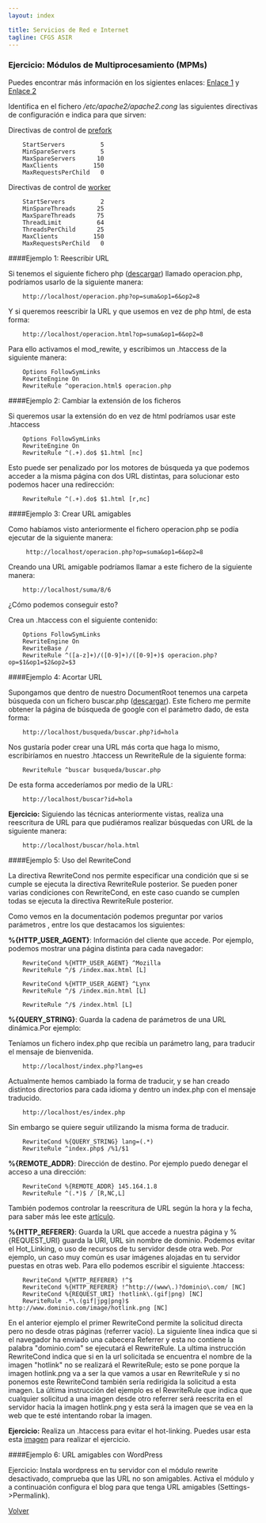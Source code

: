 ```yaml
---
layout: index

title: Servicios de Red e Internet
tagline: CFGS ASIR
---
```


### Ejercicio: Módulos de Multiprocesamiento (MPMs)

Puedes encontrar más información en los sigientes enlaces: [Enlace 1](http://www.maestrosdelweb.com/editorial/entendiendo-los-modos-multiproceso-de-apache/) y [Enlace 2](http://yoadminsis.blogspot.com/2011/03/instalacion-y-primeros-conceptos-mpm-de.html)

Identifica en el fichero */etc/apache2/apache2.cong* las siguientes directivas de configuración e indica para que sirven:

Directivas de control de [prefork](http://httpd.apache.org/docs/2.0/mod/prefork.html)

        StartServers          5
        MinSpareServers       5
        MaxSpareServers      10
        MaxClients          150
        MaxRequestsPerChild   0


Directivas de control de [worker](http://httpd.apache.org/docs/2.0/mod/worker.html)

        StartServers          2
        MinSpareThreads      25
        MaxSpareThreads      75
        ThreadLimit          64
        ThreadsPerChild      25
        MaxClients          150
        MaxRequestsPerChild   0




####Ejemplo 1: Reescribir URL

Si tenemos el siguiente fichero php ([descargar](http://informatica.gonzalonazareno.org/plataforma/file.php/40/php.txt)) llamado operacion.php, podríamos usarlo de la siguiente manera:

        http://localhost/operacion.php?op=suma&op1=6&op2=8

Y si queremos reescribir la URL y que usemos en vez de php html, de esta forma:

        http://localhost/operacion.html?op=suma&op1=6&op2=8

Para ello activamos el mod_rewite, y escribimos un .htaccess de la siguiente manera:

        Options FollowSymLinks
        RewriteEngine On
        RewriteRule ^operacion.html$ operacion.php 


####Ejemplo 2: Cambiar la extensión de los ficheros

Si queremos usar la extensión do en vez de html podríamos usar este .htaccess

        Options FollowSymLinks
        RewriteEngine On
        RewriteRule ^(.+).do$ $1.html [nc]

Esto puede ser penalizado por los motores de búsqueda ya que podemos acceder a la misma página con dos URL distintas, para solucionar esto podemos hacer una redirección:

        RewriteRule ^(.+).do$ $1.html [r,nc]

####Ejemplo 3: Crear URL amigables

Como habíamos visto anteriormente el fichero operacion.php se podía ejecutar de la siguiente manera:

         http://localhost/operacion.php?op=suma&op1=6&op2=8

Creando una URL amigable podríamos llamar a este fichero de la siguiente manera:

        http://localhost/suma/8/6

¿Cómo podemos conseguir esto?

Crea un .htaccess con el siguiente contenido:

        Options FollowSymLinks
        RewriteEngine On
        RewriteBase /
        RewriteRule ^([a-z]+)/([0-9]+)/([0-9]+)$ operacion.php?op=$1&op1=$2&op2=$3

####Ejemplo 4: Acortar URL

Supongamos que dentro de nuestro DocumentRoot tenemos una carpeta búsqueda con un fichero buscar.php ([descargar](http://informatica.gonzalonazareno.org/plataforma/file.php/40/buscar.txt)). Este fichero me permite obtener la página de búsqueda de google con el parámetro dado, de esta forma:

        http://localhost/busqueda/buscar.php?id=hola

Nos gustaría poder crear una URL más corta que haga lo mismo, escribiríamos en nuestro .htaccess un RewriteRule de la siguiente forma:

        RewriteRule ^buscar busqueda/buscar.php

De esta forma accederíamos por medio de la URL:

        http://localhost/buscar?id=hola

**Ejercicio:** Siguiendo las técnicas anteriormente vistas, realiza una reescritura de URL para que pudiéramos realizar búsquedas con URL de la siguiente manera:

        http://localhost/buscar/hola.html

####Ejemplo 5: Uso del RewriteCond

La directiva RewriteCond nos permite especificar una condición que si se cumple se ejecuta la directiva RewriteRule posterior. Se pueden poner varias condiciones con RewriteCond, en este caso cuando se cumplen todas se ejecuta la directiva RewriteRule posterior.

Como vemos en la documentación podemos preguntar por varios parámetros , entre los que destacamos los siguientes:

**%{HTTP_USER_AGENT}**: Información del cliente que accede.
Por ejemplo, podemos mostrar una página distinta para cada navegador:

        RewriteCond %{HTTP_USER_AGENT} ^Mozilla
        RewriteRule ^/$ /index.max.html [L]

        RewriteCond %{HTTP_USER_AGENT} ^Lynx
        RewriteRule ^/$ /index.min.html [L]

        RewriteRule ^/$ /index.html [L]

**%{QUERY_STRING}**: Guarda la cadena de parámetros de una URL dinámica.Por ejemplo:

Teníamos un fichero index.php que recibía un parámetro lang, para traducir el mensaje de bienvenida.

        http://localhost/index.php?lang=es

Actualmente hemos cambiado la forma de traducir, y se han creado distintos directorios para cada idioma y dentro un index.php con el mensaje traducido.

        http://localhost/es/index.php

Sin embargo se quiere seguir utilizando la misma forma de traducir.

        RewriteCond %{QUERY_STRING} lang=(.*)
        RewriteRule ^index.php$ /%1/$1

**%{REMOTE_ADDR}**: Dirección de destino. Por ejemplo puedo denegar el acceso a una dirección:

        RewriteCond %{REMOTE_ADDR} 145.164.1.8
        RewriteRule ^(.*)$ / [R,NC,L]

También podemos controlar la reescritura de URL según la hora y la fecha, para saber más lee este [artículo](http://www.askapache.com/htaccess/time_hour-rewritecond-time.html).

**%{HTTP_REFERER}**: Guarda la URL que accede a nuestra página y %{REQUEST_URI} guarda la URI, URL sin nombre de dominio. Podemos evitar el Hot_Linking, o uso de recursos de tu servidor desde otra web. Por ejemplo, un caso muy común es usar imágenes alojadas en tu servidor puestas en otras web. Para ello podemos escribir el siguiente .htaccess:

        RewriteCond %{HTTP_REFERER} !^$
        RewriteCond %{HTTP_REFERER} !^http://(www\.)?dominio\.com/ [NC]
        RewriteCond %{REQUEST_URI} !hotlink\.(gif|png) [NC]
        RewriteRule .*\.(gif|jpg|png)$ http://www.dominio.com/image/hotlink.png [NC]

En el anterior ejemplo el primer RewriteCond permite la solicitud directa pero no desde otras páginas (referrer vacío). La siguiente línea indica que si el navegador ha enviado una cabecera Referrer y esta no contiene la palabra "dominio.com" se ejecutará el RewriteRule. La ultima instrucción RewriteCond indica que si en la url solicitada se encuentra el nombre de la imagen "hotlink" no se realizará el RewriteRule; esto se pone porque la imagen hotlink.png va a ser la que vamos a usar en RewriteRule y si no ponemos este RewriteCond también sería redirigida la solicitud a esta imagen. La última instrucción del ejemplo es el RewriteRule que indica que cualquier solicitud a una imagen desde otro referrer será reescrita en el servidor hacia la imagen hotlink.png y esta será la imagen que se vea en la web que te esté intentando robar la imagen.

**Ejercicio:** Realiza un .htaccess para evitar el hot-linking. Puedes usar esta esta [imagen](http://informatica.gonzalonazareno.org/plataforma/file.php/40/hotlink.gif) para realizar el ejercicio.

####Ejemplo 6: URL amigables con WordPress

Ejercicio: Instala wordpress en tu servidor con el módulo rewrite desactivado, comprueba que las URL no son amigables. Activa el módulo y a continuación configura el blog para que tenga URL amigables (Settings->Permalink).


[Volver](index)
